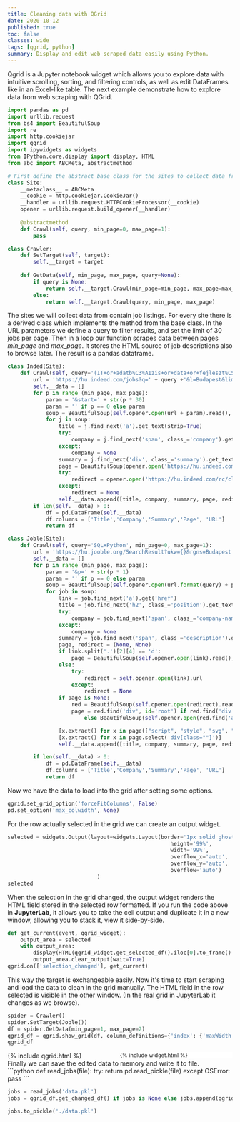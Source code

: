 ```yaml
---
title: Cleaning data with QGrid
date: 2020-10-12
published: true
toc: false
classes: wide
tags: [qgrid, python]
summary: Display and edit web scraped data easily using Python.
---
```



<!-- QGrid embedding -->

Qgrid is a Jupyter notebook widget which allows you to explore data with intuitive scrolling, sorting, and filtering controls, as well as edit DataFrames like in an Excel-like table.
The next example demonstrate how to explore data from web scraping with QGrid.
```python
import pandas as pd
import urllib.request
from bs4 import BeautifulSoup
import re
import http.cookiejar
import qgrid
import ipywidgets as widgets
from IPython.core.display import display, HTML
from abc import ABCMeta, abstractmethod
```

```python
# First define the abstract base class for the sites to collect data from
class Site:
    __metaclass__ = ABCMeta
    __cookie = http.cookiejar.CookieJar()
    __handler = urllib.request.HTTPCookieProcessor(__cookie)
    opener = urllib.request.build_opener(__handler)
    
    @abstractmethod
    def Crawl(self, query, min_page=0, max_page=1):
        pass

class Crawler:
    def SetTarget(self, target):
        self.__target = target
        
    def GetData(self, min_page, max_page, query=None):
        if query is None:
            return self.__target.Crawl(min_page=min_page, max_page=max_page)
        else:
            return self.__target.Crawl(query, min_page, max_page)
```


The sites we will collect data from contain job listings. For every site there is a derived class which implements the method from the base class. In the URL parameters we define a query to filter results, and set the limit of 30 jobs per page.
Then in a loop our function scrapes data between pages *min_page* and *max_page*. It stores the HTML source of job descriptions also to browse later. The result is a pandas dataframe.
```python
class Inded(Site):
    def Crawl(self, query='(IT+or+adatb%C3%A1zis+or+data+or+fejleszt%C5%91+or+SQL+or+Python+or+developer+or+web+or+scraping)', min_page=0, max_page=1):
        url = 'https://hu.indeed.com/jobs?q=' + query +'&l=Budapest&limit=30&sr=directhire'
        self.__data = []
        for p in range (min_page, max_page):
            param = '&start=' + str(p * 30)
            param = '' if p == 0 else param
            soup = BeautifulSoup(self.opener.open(url + param).read(), 'html.parser').find_all('h2', class_='title')
            for j in soup:
                title = j.find_next('a').get_text(strip=True)
                try:
                    company = j.find_next('span', class_='company').get_text(strip=True)
                except:
                    company = None
                summary = j.find_next('div', class_='summary').get_text(strip=True)
                page = BeautifulSoup(opener.open('https://hu.indeed.com/viewjob?jk=' + j.parent.get('data-jk')).read(), 'html.parser').find('div', class_='jobsearch-jobDescriptionText')
                try:
                    redirect = opener.open('https://hu.indeed.com/rc/clk?jk=' + j.parent.get('data-jk')).url
                except:
                    redirect = None
                self.__data.append([title, company, summary, page, redirect])
        if len(self.__data) > 0:
            df = pd.DataFrame(self.__data)
            df.columns = ['Title','Company','Summary','Page', 'URL']
            return df
```

```python
class Joble(Site):
    def Crawl(self, query='SQL+Python', min_page=0, max_page=1):
        url = 'https://hu.jooble.org/SearchResult?ukw={}&rgns=Budapest'
        self.__data = []
        for p in range (min_page, max_page):
            param = '&p=' + str(p * 1)
            param = '' if p == 0 else param
            soup = BeautifulSoup(self.opener.open(url.format(query) + param).read(), 'html.parser').find_all('div', class_='top-wr')
            for job in soup:
                link = job.find_next('a').get('href')
                title = job.find_next('h2', class_='position').get_text()
                try:
                    company = job.find_next('span', class_='company-name').get_text(strip=True)
                except:
                    company = None
                summary = job.find_next('span', class_='description').get_text(strip=True)
                page, redirect = (None, None)
                if link.split('.')[2][4] == 'd':
                    page = BeautifulSoup(self.opener.open(link).read(), 'html.parser').find('div', id='root')
                else:
                    try:
                        redirect = self.opener.open(link).url
                    except:
                        redirect = None
                if page is None:
                    red = BeautifulSoup(self.opener.open(redirect).read(), 'html.parser')
                    page = red.find('div', id='root') if red.find('div', id='root') is not None \
                        else BeautifulSoup(self.opener.open(red.find('a', id='aGo').get('href')).read(), 'html.parser')

                [x.extract() for x in page(["script", "style", "svg", "ins", "use", "button", "meta", "link"])]
                [x.extract() for x in page.select('div[class=""]')]
                self.__data.append([title, company, summary, page, redirect])

        if len(self.__data) > 0:
            df = pd.DataFrame(self.__data)
            df.columns = ['Title','Company','Summary','Page', 'URL']
            return df
```
Now we have the data to load into the grid after setting some options.

```python
qgrid.set_grid_option('forceFitColumns', False)
pd.set_option('max_colwidth', None)
```
For the row actually selected in the grid we can create an output widget. 


```python
selected = widgets.Output(layout=widgets.Layout(border='1px solid ghostwhite', 
                                                   height='99%', 
                                                   width='99%', 
                                                   overflow_x='auto', 
                                                   overflow_y='auto', 
                                                   overflow='auto')
                            )
selected
```
When the selection in the grid changed, the output widget renders the HTML field stored in the selected row formatted. If you run the code above in **JupyterLab**, it allows you to take the cell output and duplicate it in a new window, allowing you to stack it, view it side-by-side.

```python
def get_current(event, qgrid_widget):
    output_area = selected
    with output_area:
        display(HTML(qgrid_widget.get_selected_df().iloc[0].to_frame().T.to_html(columns=['Page'], notebook=True, index=False, header=False, escape=False, formatters={'Page': lambda x: x.prettify(formatter='html')})))
        output_area.clear_output(wait=True)
qgrid.on(['selection_changed'], get_current)
```
 This way the target is exchangeable easily. Now it's time to start scraping and load the data to clean in the grid manually.
 The HTML field in the row selected is visible in the other window. (In the real grid in JupyterLab it changes as we browse).
```python
spider = Crawler()
spider.SetTarget(Joble())
df = spider.GetData(min_page=1, max_page=2)
qgrid_df = qgrid.show_grid(df, column_definitions={'index': {'maxWidth': 0, 'minWidth':0, 'width':0}, 'Page': {'maxWidth':0, 'minWidth':0, 'width':0}}, show_toolbar=True)
qgrid_df
```

<div class="row">
<div style="float: right; width: 50%; display: flex; flex-direction: column; align-items: stretch; font-size:12px; background-color: white">
{% include widget.html %}
</div>
<div style="float: left; width: 50%;">
{% include qgrid.html %}
</div>
</div>

***
<div style="clear: both;">
Finally we can save the edited data to memory and write it to file.
</div>
```python
def read_jobs(file):
    try:
        return pd.read_pickle(file)
    except OSError:
        pass
```


```python
jobs = read_jobs('data.pkl')
jobs = qgrid_df.get_changed_df() if jobs is None else jobs.append(qgrid_df.get_changed_df())
```


```python
jobs.to_pickle('./data.pkl')
```

